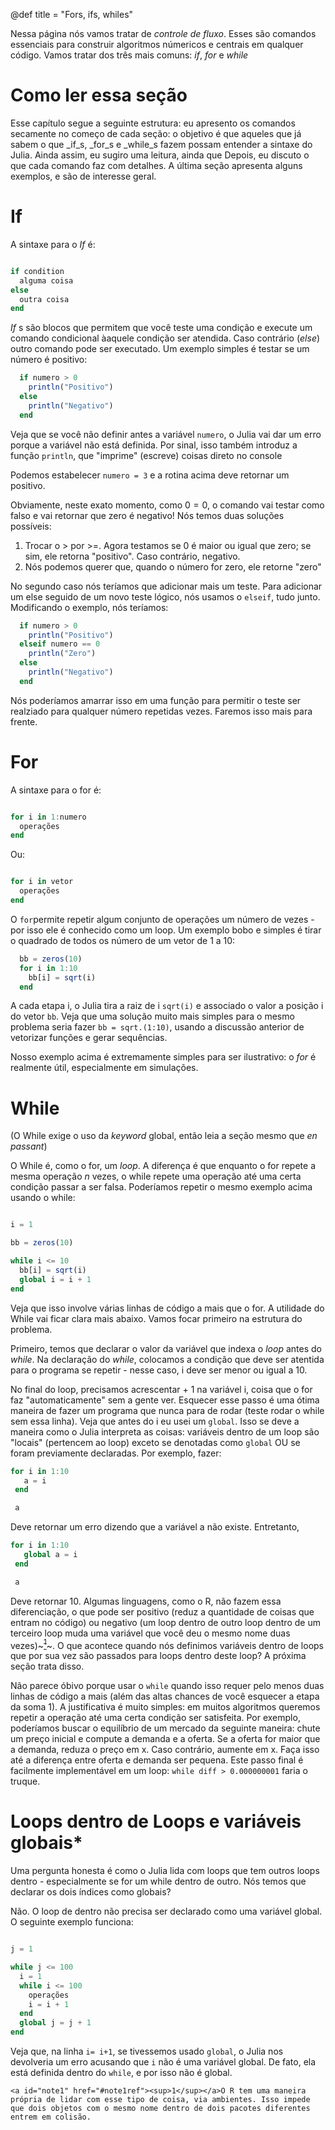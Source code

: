 @def title = "Fors, ifs, whiles"

Nessa página nós vamos tratar de _controle de fluxo_. Esses são comandos essenciais para construir algoritmos númericos e centrais em qualquer código. Vamos tratar dos três mais comuns: _if_, _for_ e _while_

# Como ler essa seção

Esse capítulo segue a seguinte estrutura: eu apresento os comandos secamente no começo de cada seção: o objetivo é que aqueles que já sabem o que _if_s, _for_s e _while_s fazem possam entender a sintaxe do Julia. Ainda assim, eu sugiro uma leitura, ainda que  Depois, eu discuto o que cada comando faz com detalhes. A última seção apresenta alguns exemplos, e são de interesse geral.

# If

A sintaxe para o _If_ é:

```julia

if condition
  alguma coisa
else
  outra coisa
end

```

_If_ s são blocos que permitem que você teste uma condição e execute um comando condicional àaquele condição ser atendida. Caso contrário (_else_) outro comando pode ser executado. Um exemplo simples é testar se um número é positivo:

```julia
  if numero > 0
    println("Positivo")
  else
    println("Negativo")
  end
```

Veja que se você não definir antes a variável `numero`, o Julia vai dar um erro porque a variável não está definida. Por sinal, isso também introduz a função `println`, que "imprime" (escreve) coisas direto no console

Podemos estabelecer `numero = 3` e a rotina acima deve retornar um positivo.

Obviamente, neste exato momento, como $0 = 0$, o comando vai testar como falso e vai retornar que zero é negativo! Nós temos duas soluções possíveis:

1. Trocar o $>$ por >=. Agora testamos se 0 é maior ou igual que zero; se sim, ele retorna "positivo". Caso contrário, negativo.
2. Nós podemos querer que, quando o número for zero, ele retorne "zero"

No segundo caso nós teríamos que adicionar mais um teste. Para adicionar um else seguido de um novo teste lógico, nós usamos o `elseif`, tudo junto. Modificando o exemplo, nós teríamos:

```julia
  if numero > 0
    println("Positivo")
  elseif numero == 0
    println("Zero")
  else
    println("Negativo")
  end
```

Nós poderíamos amarrar isso em uma função para permitir o teste ser realziado para qualquer número repetidas vezes. Faremos isso mais para frente.

# For

A sintaxe para o for é:

```julia

for i in 1:numero
  operações
end

```

Ou:

```julia

for i in vetor
  operações
end

```

O `for`permite repetir algum conjunto de operações um número de vezes - por isso ele é conhecido como um loop. Um exemplo bobo e simples é tirar o quadrado de todos os número de um vetor de 1 a 10:

```julia
  bb = zeros(10)
  for i in 1:10
    bb[i] = sqrt(i)
  end
```

A cada etapa i, o Julia tira a raiz de i `sqrt(i)` e associado o valor a posição i do vetor `bb`. Veja que uma solução muito mais simples para o mesmo problema seria fazer `bb = sqrt.(1:10)`, usando a discussão anterior de vetorizar funções e gerar sequências.

Nosso exemplo acima é extremamente simples para ser ilustrativo: o _for_ é realmente útil, especialmente em simulações.

# While

(O While exige o uso da _keyword_ global, então leia a seção mesmo que _en passant_)

O While é, como o for, um _loop_. A diferença é que enquanto o for repete a mesma operação $n$ vezes, o while repete uma operação até uma certa condição passar a ser falsa. Poderíamos repetir o mesmo exemplo acima usando o while:

```julia

i = 1

bb = zeros(10)

while i <= 10
  bb[i] = sqrt(i)
  global i = i + 1
end
```
Veja que isso involve várias linhas de código a mais que o for. A utilidade do While vai ficar clara mais abaixo. Vamos focar primeiro na estrutura do problema.

Primeiro, temos que declarar o valor da variável que indexa o _loop_ antes do _while_. Na declaração do _while_, colocamos a condição que deve ser atentida para o programa se repetir - nesse caso, i deve ser menor ou igual a 10.

No final do loop, precisamos acrescentar + 1 na variável i, coisa que o for faz "automaticamente" sem a gente ver. Esquecer esse passo é uma ótima maneira de fazer um programa que nunca para de rodar (teste rodar o while sem essa linha). Veja que antes do i eu usei um `global`. Isso se deve a maneira como o Julia interpreta as coisas: variáveis dentro de um loop são "locais" (pertencem ao loop) exceto se denotadas como `global` OU se foram previamente declaradas. Por exemplo, fazer:

```julia
for i in 1:10
   a = i
 end

 a
```
Deve retornar um erro dizendo que a variável a não existe. Entretanto,

```julia
for i in 1:10
   global a = i
 end

 a
```
Deve retornar 10. Algumas linguagens, como o R, não fazem essa diferenciação, o que pode ser positivo (reduz a quantidade de coisas que entram no código) ou negativo (um loop dentro de outro loop dentro de um terceiro loop muda uma variável que você deu o mesmo nome duas vezes)~~~<a href="#note1" id="note1ref"><sup>1</sup></a>~~~. O que acontece quando nós definimos variáveis dentro de loops que por sua vez são passados para loops dentro deste loop? A próxima seção trata disso.

Não parece óbivo porque usar o `while` quando isso requer pelo menos duas linhas de código a mais (além das altas chances de você esquecer a etapa da soma 1). A justificativa é muito simples: em muitos algoritmos queremos repetir a operação até uma certa condição ser satisfeita. Por exemplo, poderíamos buscar o equilíbrio de um mercado da seguinte maneira: chute um preço inicial e compute a demanda e a oferta. Se a oferta for maior que a demanda, reduza o preço em x. Caso contrário, aumente em x. Faça isso até a diferença entre oferta e demanda ser pequena. Este passo final é facilmente implementável em um loop: `while diff > 0.000000001` faria o truque.


# Loops dentro de Loops e variáveis globais*

Uma pergunta honesta é como o Julia lida com loops que tem outros loops dentro - especialmente se for um while dentro de outro. Nós temos que declarar os dois índices como globais?

Não. O loop de dentro não precisa ser declarado como uma variável global. O seguinte exemplo funciona:

```julia

j = 1

while j <= 100
  i = 1
  while i <= 100
    operações
    i = i + 1
  end
  global j = j + 1
end

```

Veja que, na linha `i= i+1`, se tivessemos usado `global`, o Julia nos devolveria um erro acusando que `i` não é uma variável global. De fato, ela está definida dentro do `while`, e por isso não é global.

~~~
<a id="note1" href="#note1ref"><sup>1</sup></a>O R tem uma maneira própria de lidar com esse tipo de coisa, via ambientes. Isso impede que dois objetos com o mesmo nome dentro de dois pacotes diferentes entrem em colisão.
~~~
